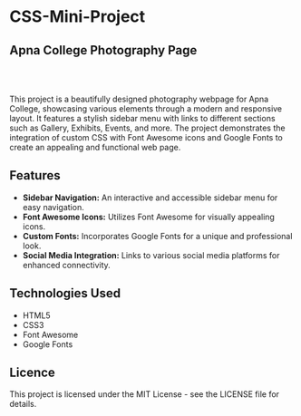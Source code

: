 # CSS-Mini-Project
<h2>Apna College Photography Page </h2>
<br>
<br>
<p>
  This project is a beautifully designed photography webpage for Apna College, showcasing various elements through a modern and responsive layout. It features a stylish sidebar menu with links to different 
  sections such as Gallery, Exhibits, Events, and more. The project demonstrates the integration of custom CSS with Font Awesome icons and Google Fonts to create an appealing and functional web page.
</p>

<h2>Features</h2>
<ul>
  <li>
    <b>Sidebar Navigation:</b> An interactive and accessible sidebar menu for easy navigation.
  </li>
  <li>
   <b>Font Awesome Icons:</b> Utilizes Font Awesome for visually appealing icons.
  </li>
  <li>
    <b>Custom Fonts:</b> Incorporates Google Fonts for a unique and professional look.
  </li>
  <li>
    <b>Social Media Integration:</b> Links to various social media platforms for enhanced connectivity.
  </li>
</ul>

<h2>Technologies Used</h2>
<ul>
  <li>HTML5</li>
  <li>CSS3</li>
  <li>Font Awesome</li>
  <li>Google Fonts</li>
</ul>

<h2>Licence </h2>
<p>This project is licensed under the MIT License - see the LICENSE file for details.</p>
